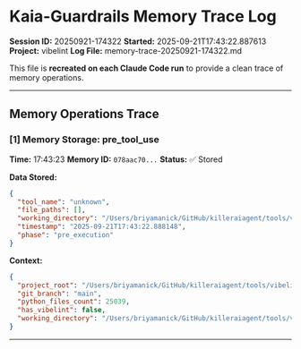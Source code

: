 # Kaia-Guardrails Memory Trace Log

**Session ID:** 20250921-174322
**Started:** 2025-09-21T17:43:22.887613
**Project:** vibelint
**Log File:** memory-trace-20250921-174322.md

This file is **recreated on each Claude Code run** to provide a clean trace of memory operations.

---

## Memory Operations Trace


### [1] Memory Storage: pre_tool_use

**Time:** 17:43:23
**Memory ID:** `078aac70...`
**Status:** ✅ Stored

**Data Stored:**
```json
{
  "tool_name": "unknown",
  "file_paths": [],
  "working_directory": "/Users/briyamanick/GitHub/killeraiagent/tools/vibelint",
  "timestamp": "2025-09-21T17:43:22.888148",
  "phase": "pre_execution"
}
```

**Context:**
```json
{
  "project_root": "/Users/briyamanick/GitHub/killeraiagent/tools/vibelint",
  "git_branch": "main",
  "python_files_count": 25039,
  "has_vibelint": false,
  "working_directory": "/Users/briyamanick/GitHub/killeraiagent/tools/vibelint"
}
```

---
